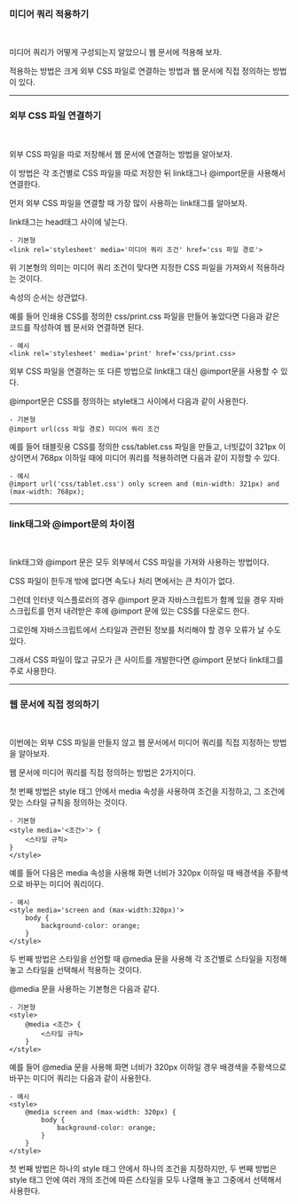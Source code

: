### 미디어 쿼리 적용하기

<br>

미디어 쿼리가 어떻게 구성되는지 알았으니 웹 문서에 적용해 보자.

적용하는 방법은 크게 외부 CSS 파일로 연결하는 방법과 웹 문서에 직접 정의하는 방법이 있다.

***
### 외부 CSS 파일 연결하기

<br>

외부 CSS 파일을 따로 저장해서 웹 문서에 연결하는 방법을 알아보자.

이 방법은 각 조건별로 CSS 파일을 따로 저장한 뒤 link태그나 @import문을 사용해서 연결한다.

먼저 외부 CSS 파일을 연결할 때 가장 많이 사용하는 link태그를 알아보자.

link태그는 head태그 사이에 넣는다.

    - 기본형 
    <link rel='stylesheet' media='미디어 쿼리 조건' href='css 파일 경로'>

위 기본형의 의미는 미디어 쿼리 조건이 맞다면 지정한 CSS 파일을 가져와서 적용하라는 것이다.

속성의 순서는 상관없다.

예를 들어 인쇄용 CSS를 정의한 css/print.css 파일을 만들어 놓았다면 다음과 같은 코드를 작성하여 웹 문서와 연결하면 된다.

    - 예시
    <link rel='stylesheet' media='print' href='css/print.css>


외부 CSS 파일을 연결하는 또 다른 방법으로 link태그 대신 @import문을 사용할 수 있다.

@import문은 CSS를 정의하는 style태그 사이에서 다음과 같이 사용한다.

    - 기본형
    @import url(css 파일 경로) 미디어 쿼리 조건

예를 들어 태블릿용 CSS를 정의한 css/tablet.css 파일을 만들고, 너빗값이 321px 이상이면서 768px 이하일 때에 미디어 쿼리를 적용하려면 다음과 같이 지정할 수 있다.

    - 예시
    @import url('css/tablet.css') only screen and (min-width: 321px) and (max-width: 768px);

***
### link태그와 @import문의 차이점

<br>

link태그와 @import 문은 모두 외부에서 CSS 파일을 가져와 사용하는 방법이다.

CSS 파일이 한두개 밖에 없다면 속도나 처리 면에서는 큰 차이가 없다.

그런데 인터넷 익스플로러의 경우 @import 문과 자바스크립트가 함께 있을 경우 자바스크립트를 먼저 내려받은 후에 @import 문에 있는 CSS를 다운로드 한다.

그로인해 자바스크립트에서 스타일과 관련된 정보를 처리해야 할 경우 오류가 날 수도 있다.

그래서 CSS 파일이 많고 규모가 큰 사이트를 개발한다면 @import 문보다 link태그를 주로 사용한다.
***
### 웹 문서에 직접 정의하기

<br>

이번에는 외부 CSS 파일을 만들지 않고 웹 문서에서 미디어 쿼리를 직접 지정하는 방법을 알아보자.

웹 문서에 미디어 쿼리를 직접 정의하는 방법은 2가지이다.

첫 번째 방법은 style 태그 안에서 media 속성을 사용하여 조건을 지정하고, 그 조건에 맞는 스타일 규칙을 정의하는 것이다.

    - 기본형
    <style media='<조건>'> {
        <스타일 규칙>
    }
    </style>


예를 들어 다음은 media 속성을 사용해 화면 너비가 320px 이하일 때 배경색을 주황색으로 바꾸는 미디어 쿼리이다.

    - 예시
    <style media='screen and (max-width:320px)'>
        body {
            background-color: orange;
        }
    </style>

두 번째 방법은 스타일을 선언할 때 @media 문을 사용해 각 조건별로 스타일을 지정해 놓고 스타일을 선택해서 적용하는 것이다.

@media 문을 사용하는 기본형은 다음과 같다.

    - 기본형
    <style>
        @media <조건> {
            <스타일 규칙>
        }
    </style>

예를 들어 @media 문을 사용해 화면 너비가 320px 이하일 경우 배경색을 주황색으로 바꾸는 미디어 쿼리는 다음과 같이 사용한다.

    - 예시 
    <style>
        @media screen and (max-width: 320px) {
            body {
                background-color: orange;
            }
        }
    </style>

첫 번째 방법은 하나의 style 태그 안에서 하나의 조건을 지정하지만, 두 번째 방법은 style 태그 안에 여러 개의 조건에 따른 스타일을 모두 나열해 놓고 그중에서 선택해서 사용한다.

